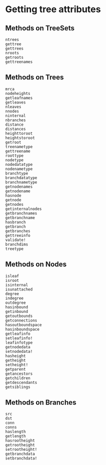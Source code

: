 # Getting tree attributes

## Methods on TreeSets

```@docs
ntrees
gettree
gettrees
nroots
getroots
gettreenames
```

## Methods on Trees

```@docs
mrca
nodeheights
getleafnames
getleaves
nleaves
nnodes
ninternal
nbranches
distance
distances
heighttoroot
heightstoroot
getroot
treenametype
gettreename
roottype
nodetype
nodedatatype
nodenametype
branchtype
branchdatatype
branchnametype
getnodenames
getnodename
hasnode
getnode
getnodes
getinternalnodes
getbranchnames
getbranchname
hasbranch
getbranch
getbranches
gettreeinfo
validate!
branchdims
treetype
```

## Methods on Nodes

```@docs
isleaf
isroot
isinternal
isunattached
degree
indegree
outdegree
hasinbound
getinbound
getoutbounds
getconnections
hasoutboundspace
hasinboundspace
getleafinfo
setleafinfo!
leafinfotype
getnodedata
setnodedata!
hasheight
getheight
setheight!
getparent
getancestors
getchildren
getdescendants
getsiblings
```

## Methods on Branches

```@docs
src
dst
conn
conns
haslength
getlength
hasrootheight
getrootheight
setrootheight!
getbranchdata
setbranchdata!
```
